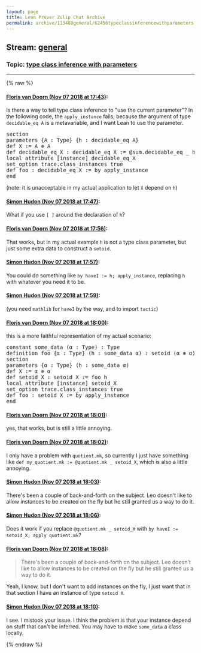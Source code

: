 ```yaml
---
layout: page
title: Lean Prover Zulip Chat Archive 
permalink: archive/113488general/62456typeclassinferencewithparameters.html
---
```


## Stream: [general](index.html)
### Topic: [type class inference with parameters](62456typeclassinferencewithparameters.html)

---


{% raw %}
#### [ Floris van Doorn (Nov 07 2018 at 17:43)](https://leanprover.zulipchat.com/#narrow/stream/113488-general/topic/type%20class%20inference%20with%20parameters/near/146970992):
<p>Is there a way to tell type class inference to "use the current parameter"? In the following code, the <code>apply_instance</code> fails, because the argument of type <code>decidable_eq A</code> is a metavariable, and I want Lean to use the parameter.</p>
<div class="codehilite"><pre><span></span>section
parameters {A : Type} {h : decidable_eq A}
def X := A ⊕ A
def decidable_eq_X : decidable_eq X := @sum.decidable_eq _ h _ h
local attribute [instance] decidable_eq_X
set_option trace.class_instances true
def foo : decidable_eq X := by apply_instance
end
</pre></div>


<p>(note: it is unacceptable in my actual application to let <code>X</code> depend on <code>h</code>)</p>

#### [ Simon Hudon (Nov 07 2018 at 17:47)](https://leanprover.zulipchat.com/#narrow/stream/113488-general/topic/type%20class%20inference%20with%20parameters/near/146971329):
<p>What if you use <code>[ ]</code> around the declaration of <code>h</code>?</p>

#### [ Floris van Doorn (Nov 07 2018 at 17:56)](https://leanprover.zulipchat.com/#narrow/stream/113488-general/topic/type%20class%20inference%20with%20parameters/near/146971982):
<p>That works, but in my actual example <code>h</code> is not a type class parameter, but just some extra data to construct a <code>setoid</code>.</p>

#### [ Simon Hudon (Nov 07 2018 at 17:57)](https://leanprover.zulipchat.com/#narrow/stream/113488-general/topic/type%20class%20inference%20with%20parameters/near/146972041):
<p>You could do something like <code>by haveI := h; apply_instance</code>, replacing <code>h</code> with whatever you need it to be.</p>

#### [ Simon Hudon (Nov 07 2018 at 17:59)](https://leanprover.zulipchat.com/#narrow/stream/113488-general/topic/type%20class%20inference%20with%20parameters/near/146972171):
<p>(you need <code>mathlib</code> for <code>haveI</code> by the way, and to import <code>tactic</code>)</p>

#### [ Floris van Doorn (Nov 07 2018 at 18:00)](https://leanprover.zulipchat.com/#narrow/stream/113488-general/topic/type%20class%20inference%20with%20parameters/near/146972280):
<p>this is a more faithful representation of my actual scenario:</p>
<div class="codehilite"><pre><span></span>constant some_data (α : Type) : Type
definition foo {α : Type} (h : some_data α) : setoid (α ⊕ α) := sorry
section
parameters {α : Type} (h : some_data α)
def X := α ⊕ α
def setoid_X : setoid X := foo h
local attribute [instance] setoid_X
set_option trace.class_instances true
def foo : setoid X := by apply_instance
end
</pre></div>

#### [ Floris van Doorn (Nov 07 2018 at 18:01)](https://leanprover.zulipchat.com/#narrow/stream/113488-general/topic/type%20class%20inference%20with%20parameters/near/146972375):
<p>yes, that works, but is still a little annoying.</p>

#### [ Floris van Doorn (Nov 07 2018 at 18:02)](https://leanprover.zulipchat.com/#narrow/stream/113488-general/topic/type%20class%20inference%20with%20parameters/near/146972463):
<p>I only have a problem with <code>quotient.mk</code>, so currently I just have something like <code>def my_quotient.mk := @quotient.mk _ setoid_X</code>, which is also a little annoying.</p>

#### [ Simon Hudon (Nov 07 2018 at 18:03)](https://leanprover.zulipchat.com/#narrow/stream/113488-general/topic/type%20class%20inference%20with%20parameters/near/146972512):
<p>There's been a couple of back-and-forth on the subject. Leo doesn't like to allow instances to be created on the fly but he still granted us a way to do it.</p>

#### [ Simon Hudon (Nov 07 2018 at 18:06)](https://leanprover.zulipchat.com/#narrow/stream/113488-general/topic/type%20class%20inference%20with%20parameters/near/146972748):
<p>Does it work if you replace <code>@quotient.mk _ setoid_X</code> with <code>by haveI := setoid_X; apply quotient.mk</code>?</p>

#### [ Floris van Doorn (Nov 07 2018 at 18:08)](https://leanprover.zulipchat.com/#narrow/stream/113488-general/topic/type%20class%20inference%20with%20parameters/near/146972896):
<blockquote>
<p>There's been a couple of back-and-forth on the subject. Leo doesn't like to allow instances to be created on the fly but he still granted us a way to do it.</p>
</blockquote>
<p>Yeah, I know, but I don't want to add instances on the fly, I just want that in that section I have an instance of type <code>setoid X</code>.</p>

#### [ Simon Hudon (Nov 07 2018 at 18:10)](https://leanprover.zulipchat.com/#narrow/stream/113488-general/topic/type%20class%20inference%20with%20parameters/near/146973032):
<p>I see. I mistook your issue. I think the problem is that your instance depend on stuff that can't be inferred. You may have to make <code>some_data</code> a class locally.</p>


{% endraw %}
